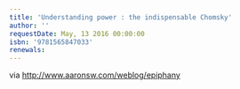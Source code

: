 ```yaml
---
title: 'Understanding power : the indispensable Chomsky'
author: ''
requestDate: May, 13 2016 00:00:00
isbn: '9781565847033'
renewals: 
---
```


via http://www.aaronsw.com/weblog/epiphany

